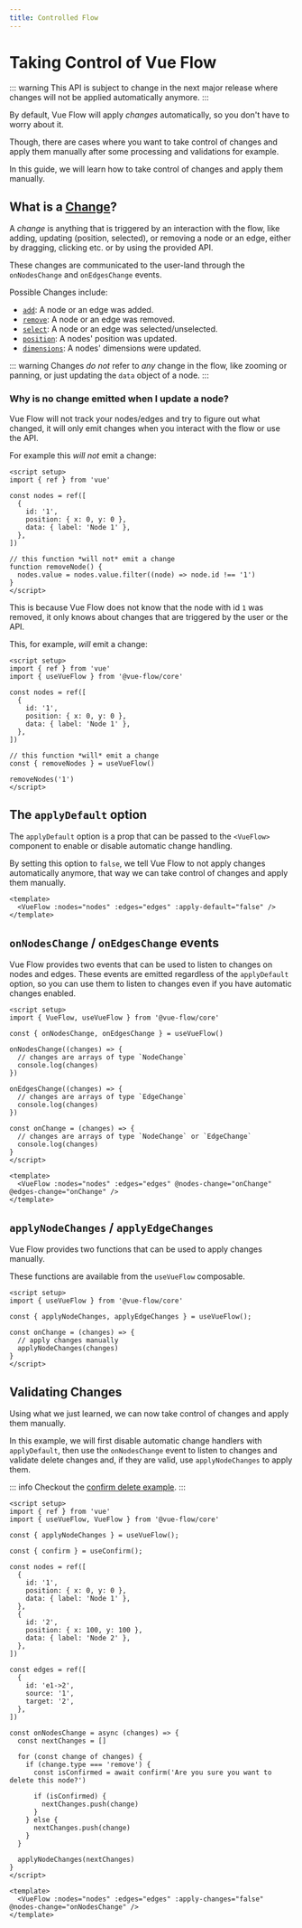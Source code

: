 ```yaml
---
title: Controlled Flow
---
```


# Taking Control of Vue Flow

::: warning
This API is subject to change in the next major release where changes will not be applied automatically anymore.
:::

By default, Vue Flow will apply *changes* automatically, so you don't have to worry about it.

Though, there are cases where you want to take control of changes and apply them manually after some processing and validations for example.

In this guide, we will learn how to take control of changes and apply them manually.

## What is a [Change](https://vueflow.dev/typedocs/types/NodeChange.html)?

A *change* is anything that is triggered by an interaction with the flow, like adding, updating (position, selected), or removing a node or an edge, either
by dragging, clicking etc. or by using the provided API.

These changes are communicated to the user-land through the `onNodesChange` and `onEdgesChange` events.

Possible Changes include:

- [`add`](https://vueflow.dev/typedocs/interfaces/NodeAddChange.html): A node or an edge was added.
- [`remove`](https://vueflow.dev/typedocs/interfaces/NodeRemoveChange.html): A node or an edge was removed.
- [`select`](https://vueflow.dev/typedocs/interfaces/NodeSelectionChange.html): A node or an edge was selected/unselected.
- [`position`](https://vueflow.dev/typedocs/interfaces/NodePositionChange.html): A nodes' position was updated.
- [`dimensions`](https://vueflow.dev/typedocs/interfaces/NodeDimensionChange.html): A nodes' dimensions were updated.

::: warning
Changes *do not* refer to *any* change in the flow, like zooming or panning, or just updating the `data` object of a node.
:::

### Why is no change emitted when I update a node?

Vue Flow will not track your nodes/edges and try to figure out what changed, it will only emit changes when you interact with the flow or use the API.

For example this *will not* emit a change:

```vue
<script setup>
import { ref } from 'vue'

const nodes = ref([
  {
    id: '1',
    position: { x: 0, y: 0 },
    data: { label: 'Node 1' },
  },
])

// this function *will not* emit a change
function removeNode() {
  nodes.value = nodes.value.filter((node) => node.id !== '1')
}
</script>
```

This is because Vue Flow does not know that the node with id `1` was removed, it only knows about changes that are triggered by the user or the API.

This, for example, *will* emit a change:

```vue
<script setup>
import { ref } from 'vue'
import { useVueFlow } from '@vue-flow/core'

const nodes = ref([
  {
    id: '1',
    position: { x: 0, y: 0 },
    data: { label: 'Node 1' },
  },
])

// this function *will* emit a change
const { removeNodes } = useVueFlow()

removeNodes('1')
</script>
```

## The `applyDefault` option

The `applyDefault` option is a prop that can be passed to the `<VueFlow>` component to enable or disable automatic change handling.

By setting this option to `false`, we tell Vue Flow to not apply changes automatically anymore, 
that way we can take control of changes and apply them manually.

```vue
<template>
  <VueFlow :nodes="nodes" :edges="edges" :apply-default="false" />
</template>
```

## `onNodesChange` / `onEdgesChange` events

Vue Flow provides two events that can be used to listen to changes on nodes and edges.
These events are emitted regardless of the `applyDefault` option, so you can use them to listen to changes even if you have automatic changes enabled.

```vue
<script setup>
import { VueFlow, useVueFlow } from '@vue-flow/core'  

const { onNodesChange, onEdgesChange } = useVueFlow()

onNodesChange((changes) => {
  // changes are arrays of type `NodeChange`
  console.log(changes)
})

onEdgesChange((changes) => {
  // changes are arrays of type `EdgeChange`
  console.log(changes)
})
  
const onChange = (changes) => {
  // changes are arrays of type `NodeChange` or `EdgeChange`
  console.log(changes)
}
</script>

<template>
  <VueFlow :nodes="nodes" :edges="edges" @nodes-change="onChange" @edges-change="onChange" />
</template>
```

## `applyNodeChanges` / `applyEdgeChanges`

Vue Flow provides two functions that can be used to apply changes manually.

These functions are available from the `useVueFlow` composable.

```vue
<script setup>
import { useVueFlow } from '@vue-flow/core'

const { applyNodeChanges, applyEdgeChanges } = useVueFlow();

const onChange = (changes) => {
  // apply changes manually
  applyNodeChanges(changes)
}
</script>
```

## Validating Changes

Using what we just learned, we can now take control of changes and apply them manually.

In this example, we will first disable automatic change handlers with `applyDefault`, 
then use the `onNodesChange` event to listen to changes and validate delete changes and, 
if they are valid, use `applyNodeChanges` to apply them.

::: info
Checkout the [confirm delete example](/examples/confirm.html).
:::

```vue
<script setup>
import { ref } from 'vue'
import { useVueFlow, VueFlow } from '@vue-flow/core'

const { applyNodeChanges } = useVueFlow();

const { confirm } = useConfirm();

const nodes = ref([
  {
    id: '1',
    position: { x: 0, y: 0 },
    data: { label: 'Node 1' },
  },
  {
    id: '2',
    position: { x: 100, y: 100 },
    data: { label: 'Node 2' },
  },
])

const edges = ref([
  {
    id: 'e1->2',
    source: '1',
    target: '2',
  },
])

const onNodesChange = async (changes) => {
  const nextChanges = []

  for (const change of changes) {
    if (change.type === 'remove') {
      const isConfirmed = await confirm('Are you sure you want to delete this node?')

      if (isConfirmed) {
        nextChanges.push(change)
      }
    } else {
      nextChanges.push(change)
    }
  }

  applyNodeChanges(nextChanges)
}
</script>

<template>
  <VueFlow :nodes="nodes" :edges="edges" :apply-changes="false" @nodes-change="onNodesChange" />
</template>
```
